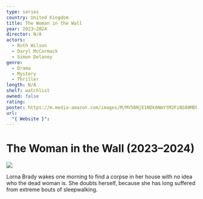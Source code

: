 ```yaml
---
type: series
country: United Kingdom
title: The Woman in the Wall
year: 2023–2024
director: N/A
actors:
  - Ruth Wilson
  - Daryl McCormack
  - Simon Delaney
genre:
  - Drama
  - Mystery
  - Thriller
length: N/A
shelf: watchlist
owned: false
rating:
poster: https://m.media-amazon.com/images/M/MV5BNjE1NDk0NmYtM2FiNS00MDkwLWI4NTgtNTNjY2YyOWYyMzgxXkEyXkFqcGc@._V1_SX300.jpg
url:
  "{ Website }":
---
```


# The Woman in the Wall (2023–2024)

![](https://m.media-amazon.com/images/M/MV5BNjE1NDk0NmYtM2FiNS00MDkwLWI4NTgtNTNjY2YyOWYyMzgxXkEyXkFqcGc@._V1_SX300.jpg)

Lorna Brady wakes one morning to find a corpse in her house with no idea who the dead woman is. She doubts herself, because she has long suffered from extreme bouts of sleepwalking.